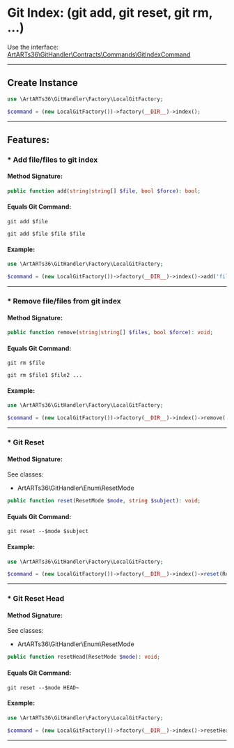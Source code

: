# Git Index: (git add, git reset, git rm, ...)

Use the interface: [ArtARTs36\GitHandler\Contracts\Commands\GitIndexCommand](/Users/artem/PhpstormProjects/artarts36/libraries/git/src/Contracts/Commands/GitIndexCommand.php)

---

## Create Instance

```php
use \ArtARTs36\GitHandler\Factory\LocalGitFactory;

$command = (new LocalGitFactory())->factory(__DIR__)->index();
```

---

## Features:

### * Add file/files to git index

#### Method Signature:



```php
public function add(string|string[] $file, bool $force): bool;
```

#### Equals Git Command:

`git add $file`

`git add $file $file $file`

#### Example:

```php
use \ArtARTs36\GitHandler\Factory\LocalGitFactory;

$command = (new LocalGitFactory())->factory(__DIR__)->index()->add('file-test', true);
```

---
### * Remove file/files from git index

#### Method Signature:



```php
public function remove(string|string[] $files, bool $force): void;
```

#### Equals Git Command:

`git rm $file`

`git rm $file1 $file2 ...`

#### Example:

```php
use \ArtARTs36\GitHandler\Factory\LocalGitFactory;

$command = (new LocalGitFactory())->factory(__DIR__)->index()->remove('files-test', true);
```

---
### * Git Reset

#### Method Signature:

See classes: 

* ArtARTs36\GitHandler\Enum\ResetMode

```php
public function reset(ResetMode $mode, string $subject): void;
```

#### Equals Git Command:

`git reset --$mode $subject`

#### Example:

```php
use \ArtARTs36\GitHandler\Factory\LocalGitFactory;

$command = (new LocalGitFactory())->factory(__DIR__)->index()->reset(ResetMode::from(ResetMode::SOFT), 'subject-test');
```

---
### * Git Reset Head

#### Method Signature:

See classes: 

* ArtARTs36\GitHandler\Enum\ResetMode

```php
public function resetHead(ResetMode $mode): void;
```

#### Equals Git Command:

`git reset --$mode HEAD~`

#### Example:

```php
use \ArtARTs36\GitHandler\Factory\LocalGitFactory;

$command = (new LocalGitFactory())->factory(__DIR__)->index()->resetHead(ResetMode::from(ResetMode::SOFT));
```

---
